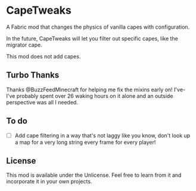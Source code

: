 # CapeTweaks

A Fabric mod that changes the physics of vanilla capes with configuration.

In the future, CapeTweaks will let you filter out specific capes, like the migrator cape.

This mod does not add capes.

## Turbo Thanks

Thanks @BuzzFeedMinecraft for helping me fix the mixins early on!
I've- I've probably spent over 26 waking hours on it alone and an outside perspective was all I needed.

## To do

  - [ ] Add cape filtering in a way that's not laggy like you know, don't look up a map for a very long string every frame for every player!

## License

This mod is available under the Unlicense. Feel free to learn from it and incorporate it in your own projects.
